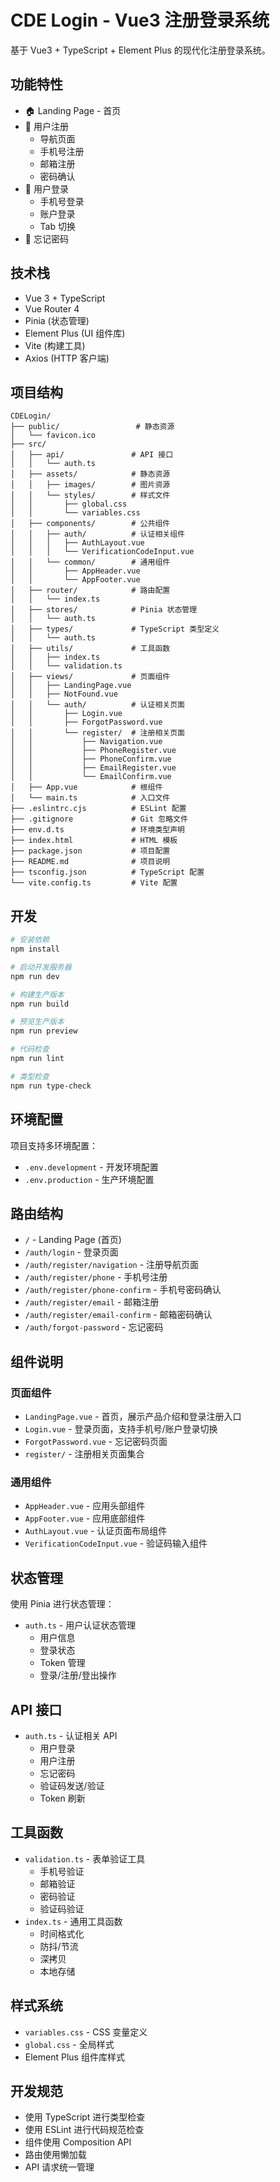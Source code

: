 # CDE Login - Vue3 注册登录系统

基于 Vue3 + TypeScript + Element Plus 的现代化注册登录系统。

## 功能特性

- 🏠 Landing Page - 首页
- 📝 用户注册
  - 导航页面
  - 手机号注册
  - 邮箱注册
  - 密码确认
- 🔐 用户登录
  - 手机号登录
  - 账户登录
  - Tab 切换
- 🔑 忘记密码

## 技术栈

- Vue 3 + TypeScript
- Vue Router 4
- Pinia (状态管理)
- Element Plus (UI 组件库)
- Vite (构建工具)
- Axios (HTTP 客户端)

## 项目结构

```
CDELogin/
├── public/                 # 静态资源
│   └── favicon.ico
├── src/
│   ├── api/               # API 接口
│   │   └── auth.ts
│   ├── assets/            # 静态资源
│   │   ├── images/        # 图片资源
│   │   └── styles/        # 样式文件
│   │       ├── global.css
│   │       └── variables.css
│   ├── components/        # 公共组件
│   │   ├── auth/          # 认证相关组件
│   │   │   ├── AuthLayout.vue
│   │   │   └── VerificationCodeInput.vue
│   │   └── common/        # 通用组件
│   │       ├── AppHeader.vue
│   │       └── AppFooter.vue
│   ├── router/            # 路由配置
│   │   └── index.ts
│   ├── stores/            # Pinia 状态管理
│   │   └── auth.ts
│   ├── types/             # TypeScript 类型定义
│   │   └── auth.ts
│   ├── utils/             # 工具函数
│   │   ├── index.ts
│   │   └── validation.ts
│   ├── views/             # 页面组件
│   │   ├── LandingPage.vue
│   │   ├── NotFound.vue
│   │   └── auth/          # 认证相关页面
│   │       ├── Login.vue
│   │       ├── ForgotPassword.vue
│   │       └── register/  # 注册相关页面
│   │           ├── Navigation.vue
│   │           ├── PhoneRegister.vue
│   │           ├── PhoneConfirm.vue
│   │           ├── EmailRegister.vue
│   │           └── EmailConfirm.vue
│   ├── App.vue            # 根组件
│   └── main.ts            # 入口文件
├── .eslintrc.cjs          # ESLint 配置
├── .gitignore             # Git 忽略文件
├── env.d.ts               # 环境类型声明
├── index.html             # HTML 模板
├── package.json           # 项目配置
├── README.md              # 项目说明
├── tsconfig.json          # TypeScript 配置
└── vite.config.ts         # Vite 配置
```

## 开发

```bash
# 安装依赖
npm install

# 启动开发服务器
npm run dev

# 构建生产版本
npm run build

# 预览生产版本
npm run preview

# 代码检查
npm run lint

# 类型检查
npm run type-check
```

## 环境配置

项目支持多环境配置：

- `.env.development` - 开发环境配置
- `.env.production` - 生产环境配置

## 路由结构

- `/` - Landing Page (首页)
- `/auth/login` - 登录页面
- `/auth/register/navigation` - 注册导航页面
- `/auth/register/phone` - 手机号注册
- `/auth/register/phone-confirm` - 手机号密码确认
- `/auth/register/email` - 邮箱注册
- `/auth/register/email-confirm` - 邮箱密码确认
- `/auth/forgot-password` - 忘记密码

## 组件说明

### 页面组件
- `LandingPage.vue` - 首页，展示产品介绍和登录注册入口
- `Login.vue` - 登录页面，支持手机号/账户登录切换
- `ForgotPassword.vue` - 忘记密码页面
- `register/` - 注册相关页面集合

### 通用组件
- `AppHeader.vue` - 应用头部组件
- `AppFooter.vue` - 应用底部组件
- `AuthLayout.vue` - 认证页面布局组件
- `VerificationCodeInput.vue` - 验证码输入组件

## 状态管理

使用 Pinia 进行状态管理：

- `auth.ts` - 用户认证状态管理
  - 用户信息
  - 登录状态
  - Token 管理
  - 登录/注册/登出操作

## API 接口

- `auth.ts` - 认证相关 API
  - 用户登录
  - 用户注册
  - 忘记密码
  - 验证码发送/验证
  - Token 刷新

## 工具函数

- `validation.ts` - 表单验证工具
  - 手机号验证
  - 邮箱验证
  - 密码验证
  - 验证码验证
- `index.ts` - 通用工具函数
  - 时间格式化
  - 防抖/节流
  - 深拷贝
  - 本地存储

## 样式系统

- `variables.css` - CSS 变量定义
- `global.css` - 全局样式
- Element Plus 组件库样式

## 开发规范

- 使用 TypeScript 进行类型检查
- 使用 ESLint 进行代码规范检查
- 组件使用 Composition API
- 路由使用懒加载
- API 请求统一管理